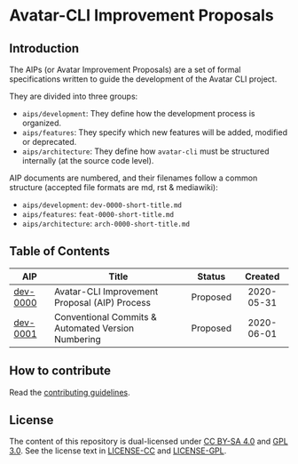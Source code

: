 # Avatar-CLI Improvement Proposals

## Introduction

The AIPs (or Avatar Improvement Proposals) are a set of formal specifications
written to guide the development of the Avatar CLI project.

They are divided into three groups:
  - `aips/development`:
    They define how the development process is organized.
  - `aips/features`:
    They specify which new features will be added, modified or deprecated.
  - `aips/architecture`:
    They define how `avatar-cli` must be structured internally (at the source
    code level).

AIP documents are numbered, and their filenames follow a common structure
(accepted file formats are md, rst & mediawiki):
  - `aips/development`: `dev-0000-short-title.md`
  - `aips/features`: `feat-0000-short-title.md`
  - `aips/architecture`: `arch-0000-short-title.md`

## Table of Contents

| AIP | Title | Status | Created |
|---|---|:---:|:---:|
|[dev-0000](aips/development/dev-0000-aips.md)|Avatar-CLI Improvement Proposal (AIP) Process|Proposed|2020-05-31|
|[dev-0001](aips/development/dev-0001-automated-version-numbering.md)|Conventional Commits & Automated Version Numbering|Proposed|2020-06-01|

## How to contribute

Read the [contributing guidelines](CONTRIBUTING.md).

## License

The content of this repository is dual-licensed under
[CC BY-SA 4.0](https://creativecommons.org/licenses/by-sa/4.0/) and
[GPL 3.0](https://www.gnu.org/licenses/gpl-3.0.en.html). See the license text in
[LICENSE-CC](LICENSE-CC) and [LICENSE-GPL](LICENSE).
